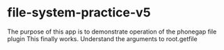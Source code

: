 # file-system-practice-v5
The purpose of this app is to demonstrate operation of the phonegap file plugin
This finally works.  Understand the arguments to root.getfile
